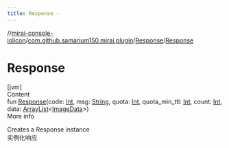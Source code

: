 ```yaml
---
title: Response -
---
```

//[mirai-console-lolicon](../../../index.md)/[com.github.samarium150.mirai.plugin](../index.md)/[Response](index.md)/[Response](-response.md)



# Response  
[jvm]  
Content  
fun [Response](-response.md)(code: [Int](https://kotlinlang.org/api/latest/jvm/stdlib/kotlin/-int/index.html), msg: [String](https://kotlinlang.org/api/latest/jvm/stdlib/kotlin/-string/index.html), quota: [Int](https://kotlinlang.org/api/latest/jvm/stdlib/kotlin/-int/index.html), quota_min_ttl: [Int](https://kotlinlang.org/api/latest/jvm/stdlib/kotlin/-int/index.html), count: [Int](https://kotlinlang.org/api/latest/jvm/stdlib/kotlin/-int/index.html), data: [ArrayList](https://kotlinlang.org/api/latest/jvm/stdlib/kotlin.collections/-array-list/index.html)<[ImageData](../-image-data/index.md)>)  
More info  


Creates a Response instance <br> 实例化响应

  



